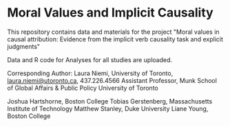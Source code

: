 # Moral Values and Implicit Causality
This repository contains data and materials for the project "Moral values in causal attribution: Evidence from the implicit verb causality task and explicit judgments"

Data and R code for Analyses for all studies are uploaded.

Corresponding Author: Laura Niemi, University of Toronto, laura.niemi@utoronto.ca, 437.226.4566
Assistant Professor, Munk School of Global Affairs & Public Policy
University of Toronto

Joshua Hartshorne, Boston College
Tobias Gerstenberg, Massachusetts Institute of Technology
Matthew Stanley, Duke University
Liane Young, Boston College


